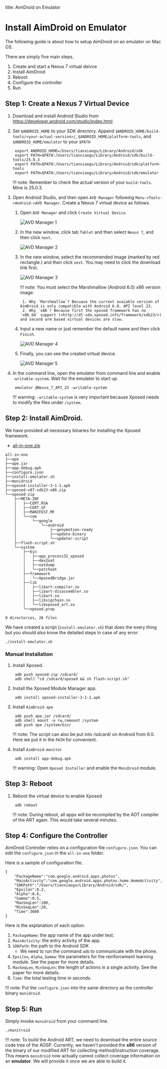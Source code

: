 title: AimDroid on Emulator

# Install AimDroid on Emulator



The following guide is about how to setup AimDroid on an emulator on Mac OS.

There are simply five main steps.

1. Create and start a Nexus 7 virtual deivce
2. Install AimDroid
3. Reboot
4. Configure the controller
5. Run


## Step 1: Create a Nexus 7 Virtual Device

1. Download and install Android Studio from <https://developer.android.com/studio/index.html>
2. Set `$ANDROID_HOME` to your SDK directory. Append `$ANDROID_HOME/build-tools/<your-actual-version>/`, `$ANDROID_HOME/platform-tools`, and `$ANDROID_HOME/emulator` to your `$PATH`

        export ANDROID_HOME=/Users/tianxiaogu/Library/Android/sdk
        export PATH=$PATH:/Users/tianxiaogu/Library/Android/sdk/build-tools/25.0.3
        export PATH=$PATH:/Users/tianxiaogu/Library/Android/sdk/platform-tools
        export PATH=$PATH:/Users/tianxiaogu/Library/Android/sdk/emulator

    !!! note:
        Remember to check the actual version of your `build-tools`. Mine is 25.0.3.

3. Open Android Studio, and then open `AVD Manager` following `Menu->Tools->Android->AVD Manager`. Create a Nexus 7 virtual device as follows.
    1. Open `AVD Manager` and click `Create Virtual Device`.

        <img class="img-responsive" style="margin:0 auto;max-width:800px;height:auto;" src="AVDManager1.png" alt="AVD Manager 1"/>

    2. In the new window, click tab `Tablet` and then select `Nexus 7`, and then click `next`.

        <img class="img-responsive" style="margin:0 auto;max-width:800px;height:auto;" src="AVDManager2.png" alt="AVD Manager 2"/>

    3. In the new window, select the recommended image (marked by red rectangle.) and then click `next`. You may need to click the download link first.

        <img class="img-responsive" style="margin:0 auto;max-width:800px;height:auto;" src="AVDManager3.png" alt="AVD Manager 3"/>

        !!! note:
            You must select the Marshmallow (Android 6.0) x86 version image.

            1. Why `Marshmallow`? Becuase the current avaiable version of AimDroid is only compatible with Android 6.0, API level 23.
            2. Why `x86`? Because first the xposed framework has no `x86_64` support (<http://dl-xda.xposed.info/framework/sdk23/>) and second arm based virtual devices are slow.

    4. Input a new name or just remember the default name and then click `Finish`.

        <img class="img-responsive" style="margin:0 auto;max-width:800px;height:auto;" src="AVDManager4.png" alt="AVD Manager 4"/>

    5. Finally, you can see the created virtual device.

        <img class="img-responsive" style="margin:0 auto;max-width:800px;height:auto;" src="AVDManager5.png" alt="AVD Manager 5"/>

4. In the command line, open the emulator from command line and enable `-writable-system`. Wait for the emulator to start up.

        emulator @Nexus_7_API_23 -writable-system

    !!! warning:
        `-writable-system` is very important because Xposed needs to modify the files under `/system`.


## Step 2: Install AimDroid.

We have provided all necessary binaries for installing the Xposed framework.

* [all-in-one.zip](./all-in-one.zip)

```
all-in-one
├──ape
├──ape.jar
├──app-debug.apk
├──configure.json
├──install-emulator.sh
├──monidroid
├──xposed-installer-3-1-1.apk
├──xposed-v87-sdk23-x86.zip
└──xposed-zip
    ├──META-INF
    │   ├──CERT.RSA
    │   ├──CERT.SF
    │   ├──MANIFEST.MF
    │   └──com
    │       └──google
    │           └──android
    │               ├──genymotion-ready
    │               ├──update-binary
    │               └──updater-script
    ├──flash-script.sh
    └──system
        ├──bin
        │   ├──app_process32_xposed
        │   ├──dex2oat
        │   ├──oatdump
        │   └──patchoat
        ├──framework
        │   └──XposedBridge.jar
        ├──lib
        │   ├──libart-compiler.so
        │   ├──libart-disassembler.so
        │   ├──libart.so
        │   ├──libsigchain.so
        │   └──libxposed_art.so
        └──xposed.prop

9 directories, 26 files
```

We have created a script (`install-emulator.sh`) that does the every thing but you should also know the detailed steps in case of any error.

```
./install-emulator.sh
```

### Manual Installation


1. Install Xposed.


        adb push xposed-zip /sdcard/
        adb shell "cd /sdcard/xposed && sh flash-script.sh"


2. Install the Xposed Module Manager app.

        adb install xposed-installer-3-1-1.apk

3. Install `AimDroid-ape`

        adb push ape.jar /sdcard/
        adb shell mount -o rw,remount /system
        adb push ape /system/bin/

    !!! note:
        The script can also be put into /sdcard/ on Android from 6.0. Here we put it in the `PATH` for convenient.


4. Install `AimDroid-monitor`

        adb install app-debug.apk

    !!! warning:
        Open `Xposed Installer` and enable the `MoniDroid` module.

## Step 3: Reboot

1. Reboot the virtual device to enable Xposed

        adb reboot

    !!! note:
        During reboot, all apps will be recompiled by the AOT compiler of the ART again. This would take several minutes.

## Step 4: Configure the Controller

AimDroid Controller relies on a configuration file `configure.json`.
You can edit the `configure.json` in the `all-in-one` folder.

Here is a sample of configuration file.

```
{
    "PackageName":"com.google.android.apps.photos",
    "MainActivity":"com.google.android.apps.photos.home.HomeActivity",
    "SDKPath":"/Users/tianxiaogu/Library/Android/sdk/",
    "Epsilon":0.2,
    "Alpha":0.6,
    "Gamma":0.5,
    "MaxSeqLen":100,
    "MinSeqLen":20,
    "Time":3600
}
```

Here is the explanation of each option.

1. `PackageName`: the app name of the app under test.
2. `MainActivity`: the entry activity of the app.
3. `SDKPath`: the path to the Android SDK
    * We need to run the command `adb` to communicate with the phone.
4. `Epsilon`, `Alpha`, `Gamma`: the parameters for the reinforcement learning module. See the paper for more details.
5. `MaxSeqLen`, `MinSeqLen`: the length of actions in a single activity. See the paper for more details.
6. `Time`: the total testing time in seconds.

!!! note:
    Put the `configure.json` into the same directory as the controller binary `monidroid`.

## Step 5: Run

Simply invoke `monidroid` from your command line.

```
./monitroid
```


!!! note:
    To build the Android ART, we need to download the entire source code tree of the AOSP.
    Currently, we haven't provided the **x86** version of the binary of our modified ART for collecting method/instruction coverage.
    This means `monidroid` now actually cannot collect coverage information on an **emulator**.
    We will provide it once we are able to build it.
